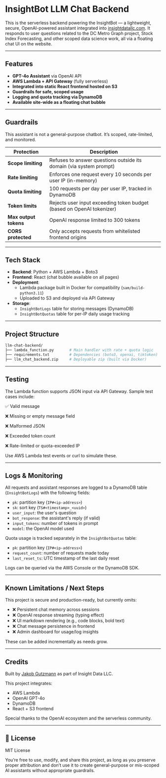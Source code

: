 # InsightBot LLM Chat Backend

This is the serverless backend powering the InsightBot — a lightweight, secure, OpenAI-powered assistant integrated into [insightdatallc.com](https://insightdatallc.com). It responds to user questions related to the DC Metro Graph project, Stock Index Forecasting, and other scoped data science work, all via a floating chat UI on the website.

---

## Features

- **GPT-4o Assistant** via OpenAI API
- **AWS Lambda + API Gateway** (fully serverless)
- **Integrated into static React frontend hosted on S3**
- **Guardrails for safe, scoped usage**
- **Logging and quota tracking via DynamoDB**
- **Available site-wide as a floating chat bubble**

---

## Guardrails

This assistant is not a general-purpose chatbot. It’s scoped, rate-limited, and monitored.

| Protection            | Description                                                              |
|-----------------------|---------------------------------------------------------------------------|
| **Scope limiting**     | Refuses to answer questions outside its domain (via system prompt)       |
| **Rate limiting**      | Enforces one request every 10 seconds per user IP (in-memory)            |
| **Quota limiting**     | 100 requests per day per user IP, tracked in DynamoDB                   |
| **Token limits**       | Rejects user input exceeding token budget (based on OpenAI tokenizer)    |
| **Max output tokens**  | OpenAI response limited to 300 tokens                                    |
| **CORS protected**     | Only accepts requests from whitelisted frontend origins                 |

---

## Tech Stack

- **Backend**: Python + AWS Lambda + Boto3
- **Frontend**: React (chat bubble available on all pages)
- **Deployment**: 
  - Lambda package built in Docker for compatibility (`sam/build-python3.11`)
  - Uploaded to S3 and deployed via API Gateway
- **Storage**:
  - `InsightBotLogs` table for storing messages (DynamoDB)
  - `InsightBotQuotas` table for per-IP daily usage tracking

---

## Project Structure

```bash
llm-chat-backend/
├── lambda_function.py       # Main handler with rate + quota logic
├── requirements.txt         # Dependencies (boto3, openai, tiktoken)
├── llm_chat_backend.zip     # Deployable zip (built via Docker)
```

---

## Testing

The Lambda function supports JSON input via API Gateway. Sample test cases include:

✅ Valid message

❌ Missing or empty message field

❌ Malformed JSON

❌ Exceeded token count

❌ Rate-limited or quota-exceeded IP

Use AWS Lambda test events or curl to simulate these.

---

## Logs & Monitoring

All requests and assistant responses are logged to a DynamoDB table (`InsightBotLogs`) with the following fields:

- `pk`: partition key (`IP#<ip-address>`)
- `sk`: sort key (`TS#<timestamp>_<uuid>`)
- `user_input`: the user's question
- `bot_response`: the assistant's reply (if valid)
- `input_tokens`: number of tokens in prompt
- `model`: the OpenAI model used

Quota usage is tracked separately in the `InsightBotQuotas` table:
- `pk`: partition key (`IP#<ip-address>`)
- `request_count`: number of requests made today
- `last_reset_ts`: UTC timestamp of the last daily reset

Logs can be queried via the AWS Console or the DynamoDB SDK.

---

## Known Limitations / Next Steps

This project is secure and production-ready, but currently omits:

- ❌ Persistent chat memory across sessions
- ❌ OpenAI response streaming (typing effect)
- ❌ UI markdown rendering (e.g., code blocks, bold text)
- ❌ Chat message persistence in frontend
- ❌ Admin dashboard for usage/log insights

These can be added incrementally as needs grow.

---

## Credits

Built by [Jakob Gutzmann](https://insightdatallc.com) as part of Insight Data LLC.

This project integrates:
- AWS Lambda
- OpenAI GPT-4o
- DynamoDB
- React + S3 frontend

Special thanks to the OpenAI ecosystem and the serverless community.

---

## 📜 License

MIT License

You’re free to use, modify, and share this project, as long as you preserve proper attribution and don’t use it to create general-purpose or mis-scoped AI assistants without appropriate guardrails.
